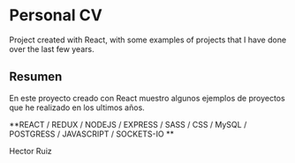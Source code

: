 # Personal CV

Project created with React, with some examples of projects that I have done over the last few years.

## Resumen

En este proyecto creado con React muestro algunos ejemplos de proyectos que he realizado en los ultimos años.


**REACT / REDUX / NODEJS / EXPRESS / SASS / CSS / MySQL / POSTGRESS / JAVASCRIPT / SOCKETS-IO **

Hector Ruiz

